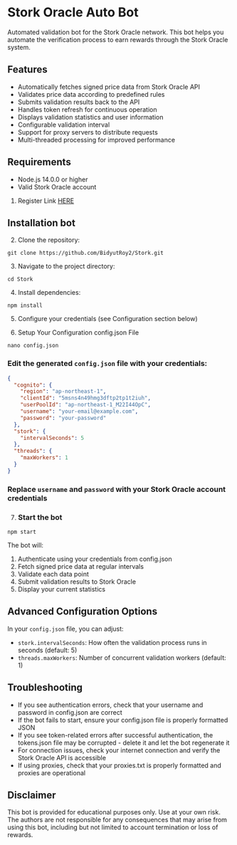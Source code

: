 # Stork Oracle Auto Bot

Automated validation bot for the Stork Oracle network. This bot helps you automate the verification process to earn rewards through the Stork Oracle system.

## Features

- Automatically fetches signed price data from Stork Oracle API
- Validates price data according to predefined rules
- Submits validation results back to the API
- Handles token refresh for continuous operation
- Displays validation statistics and user information
- Configurable validation interval
- Support for proxy servers to distribute requests
- Multi-threaded processing for improved performance

## Requirements

- Node.js 14.0.0 or higher
- Valid Stork Oracle account

1. Register Link [HERE](https://t.me/hiddengemnews/12318)

## Installation bot

2. Clone the repository:
```
git clone https://github.com/BidyutRoy2/Stork.git
```

3. Navigate to the project directory:
```
cd Stork
```

4. Install dependencies:
```
npm install
```

5. Configure your credentials (see Configuration section below)

6. Setup Your Configuration config.json File

```
nano config.json
```
### Edit the generated `config.json` file with your credentials:

```json
{
  "cognito": {
    "region": "ap-northeast-1",
    "clientId": "5msns4n49hmg3dftp2tp1t2iuh",
    "userPoolId": "ap-northeast-1_M22I44OpC",
    "username": "your-email@example.com",
    "password": "your-password"
  },
  "stork": {
    "intervalSeconds": 5
  },
  "threads": {
    "maxWorkers": 1
  }
}
```

### Replace `username` and `password` with your Stork Oracle account credentials

7. ### Start the bot
```
npm start
```

The bot will:
1. Authenticate using your credentials from config.json
2. Fetch signed price data at regular intervals
3. Validate each data point
4. Submit validation results to Stork Oracle
5. Display your current statistics

## Advanced Configuration Options

In your `config.json` file, you can adjust:

- `stork.intervalSeconds`: How often the validation process runs in seconds (default: 5)
- `threads.maxWorkers`: Number of concurrent validation workers (default: 1)

## Troubleshooting

- If you see authentication errors, check that your username and password in config.json are correct
- If the bot fails to start, ensure your config.json file is properly formatted JSON
- If you see token-related errors after successful authentication, the tokens.json file may be corrupted - delete it and let the bot regenerate it
- For connection issues, check your internet connection and verify the Stork Oracle API is accessible
- If using proxies, check that your proxies.txt is properly formatted and proxies are operational

## Disclaimer

This bot is provided for educational purposes only. Use at your own risk. The authors are not responsible for any consequences that may arise from using this bot, including but not limited to account termination or loss of rewards.
